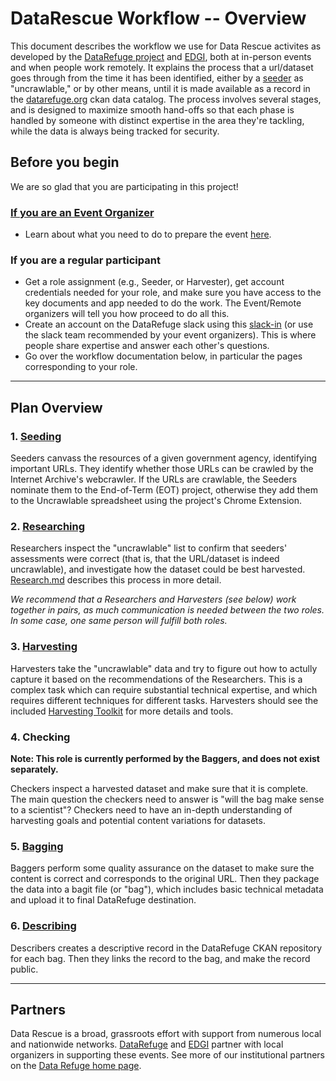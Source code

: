 # DataRescue Workflow -- Overview

This document describes the workflow we use for Data Rescue activites as developed by the [DataRefuge project](http://www.ppehlab.org/) and [EDGI](https://envirodatagov.org/), both at in-person events and when people work remotely. It explains the process that a url/dataset goes through from the time it has been identified, either by a [seeder](seeding.md) as "uncrawlable," or by other means, until it is made available as a record in the [datarefuge.org](http://www.datarefuge.org) ckan data catalog. The process involves several stages, and is designed to maximize smooth hand-offs so that each phase is handled by someone with distinct expertise in the area they're tackling, while the data is always being tracked for security.

## Before you begin
We are so glad that you are participating in this project!

<!--**[If you are an overall Coordinator](coordinator-work.md)**:
- See the description of some of the work overall coordinators do [here](coordinator-work.md)-->

### [If you are an Event Organizer](advance-work.md)

- Learn about what you need to do to prepare the event [here](advance-work.md).

### If you are a regular participant

- Get a role assignment (e.g., Seeder, or Harvester), get account credentials needed for your role, and make sure you have access to the key documents and app needed to do the work. The Event/Remote organizers will tell you how proceed to do all this.
- Create an account on the DataRefuge slack using this [slack-in](https://rauchg-slackin-qonsfhhvxs.now.sh/) (or use the slack team recommended by your event organizers). This is where people share expertise and answer each other's questions.   
- Go over the workflow documentation below, in particular the pages corresponding to your role.


**********************

## Plan Overview

### 1. [Seeding](seeding.md)

Seeders canvass the resources of a given government agency, identifying important URLs. They identify whether those URLs can be crawled by the Internet Archive's webcrawler. If the URLs are crawlable, the Seeders nominate them to the End-of-Term (EOT) project, otherwise they add them to the Uncrawlable spreadsheet using the project's Chrome Extension.

### 2. [Researching](researching.md)

Researchers inspect the "uncrawlable" list to confirm that seeders' assessments were correct (that is, that the URL/dataset is indeed uncrawlable), and investigate how the dataset could be best harvested. [Research.md](research.md) describes this process in more detail.

*We recommend that a Researchers and Harvesters (see below) work together in pairs, as much communication is needed between the two roles. In some case, one same person will fulfill both roles.*

### 3. [Harvesting](harvesting.md)

Harvesters take the "uncrawlable" data and try to figure out how to actully capture it based on the recommendations of the Researchers. This is a complex task which can require substantial technical expertise, and which requires different techniques for different tasks. Harvesters should see the included [Harvesting Toolkit](harvesting.md) for more details and tools.

### 4. Checking

**Note: This role is currently performed by the Baggers, and does not exist separately.**

Checkers inspect a harvested dataset and make sure that it is complete. The main question the checkers need to answer is "will the bag make sense to a scientist"? Checkers need to have an in-depth understanding of harvesting goals and potential content variations for datasets.

### 5. [Bagging](bagging.md)

Baggers perform some quality assurance on the dataset to make sure the content is correct and corresponds to the original URL. Then they package the data into a bagit file (or "bag"), which includes basic technical metadata and upload it to final DataRefuge destination.

### 6. [Describing](describing.md)

Describers creates a descriptive record in the DataRefuge CKAN repository for each bag. Then they links the record to the bag, and make the record public.

**********************

## Partners

Data Rescue is a broad, grassroots effort with support from numerous local and nationwide networks. [DataRefuge](http://www.ppehlab.org/datarefuge/) and [EDGI](https://envirodatagov.org/) partner with local organizers in supporting these events. See more of our institutional partners on the [Data Refuge home page](http://www.ppehlab.org/datarefuge#partners).
